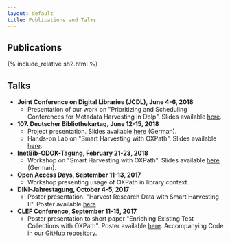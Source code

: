 ```yaml
---
layout: default
title: Publications and Talks
---
```


## Publications

{% include_relative sh2.html %}

## Talks

<!--- **Learning. Knowledge. Data. Analytics. (LWDA), September 30 - October 2, 2019**
    - Presentation of our work on "Prioritizing and Scheduling Conferences for Metadata Harvesting in Dblp" (resubmit). Slides available [here]().-->
- **Joint Conference on Digital Libraries (JCDL), June 4-6, 2018**
    - Presentation of our work on "Prioritizing and Scheduling Conferences for Metadata Harvesting in Dblp". Slides available [here](https://doi.org/10.6084/m9.figshare.6477905.v2).
- **107. Deutscher Bibliothekartag, June 12-15, 2018**
    - Project presentation. Slides available [here](https://opus4.kobv.de/opus4-bib-info/frontdoor/index/index/searchtype/collection/id/16752/docId/3626/start/2/rows/20) (German).
    - Hands-on Lab on "Smart Harvesting with OXPath". Slides available [here](https://opus4.kobv.de/opus4-bib-info/frontdoor/index/index/searchtype/collection/id/16865/docId/15738/start/0/rows/20).
- **InetBib-ODOK-Tagung, February 21-23, 2018**
    - Workshop on "Smart Harvesting with OXPath". Slides available [here](https://eldorado.tu-dortmund.de/handle/2003/36849) (German).
- **Open Access Days, September 11-13, 2017**
    - Workshop presenting usage of OXPath in library context.
- **DINI-Jahrestagung, October 4-5, 2017**
    - Poster presentation. "Harvest Research Data with Smart Harvesting II". Poster available [here](https://doi.org/10.6084/m9.figshare.5488114.v1)
- **CLEF Conference, September 11-15, 2017**
    - Poster presentation to short paper "Enriching Existing Test Collections with OXPath". Poster available [here](https://doi.org/10.1145/3197026.3197069). Accompanying Code in our [GitHub repository](https://github.com/irgroup/clef2017).


